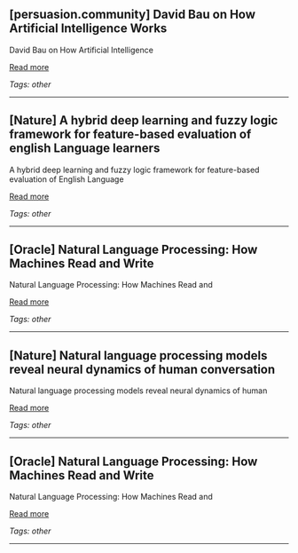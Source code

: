 ## [persuasion.community] David Bau on How Artificial Intelligence Works

David Bau on How Artificial Intelligence

[Read more](https://www.persuasion.community/p/david-bau)

_Tags: other_

---
## [Nature] A hybrid deep learning and fuzzy logic framework for feature-based evaluation of english Language learners

A hybrid deep learning and fuzzy logic framework for feature-based evaluation of English Language

[Read more](https://www.nature.com/articles/s41598-025-17738-z)

_Tags: other_

---
## [Oracle] Natural Language Processing: How Machines Read and Write

Natural Language Processing: How Machines Read and

[Read more](https://www.oracle.com/africa/artificial-intelligence/natural-language-processing/)

_Tags: other_

---
## [Nature] Natural language processing models reveal neural dynamics of human conversation

Natural language processing models reveal neural dynamics of human

[Read more](https://www.nature.com/articles/s41467-025-58620-w)

_Tags: other_

---
## [Oracle] Natural Language Processing: How Machines Read and Write

Natural Language Processing: How Machines Read and

[Read more](https://www.oracle.com/il-en/artificial-intelligence/natural-language-processing/)

_Tags: other_

---
